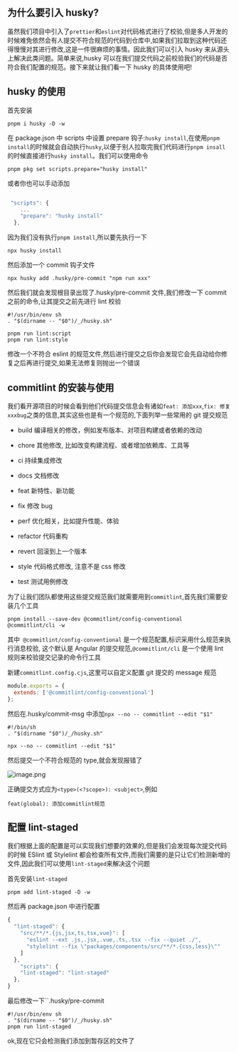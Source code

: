 ## 为什么要引入 husky?

虽然我们项目中引入了`prettier`和`eslint`对代码格式进行了校验,但是多人开发的时候难免依然会有人提交不符合规范的代码到仓库中,如果我们拉取到这种代码还得慢慢对其进行修改,这是一件很麻烦的事情。因此我们可以引入 husky 来从源头上解决此类问题。简单来说,husky 可以在我们提交代码之前校验我们的代码是否符合我们配置的规范。接下来就让我们看一下 husky 的具体使用吧!

## husky 的使用

首先安装

```
pnpm i husky -D -w
```

在 package.json 中 scripts 中设置 prepare 钩子:`husky install`,在使用`pnpm install`的时候就会自动执行`husky`,以便于别人拉取完我们代码进行`pnpm insall`的时候直接进行`husky install`。我们可以使用命令

```
pnpm pkg set scripts.prepare="husky install"
```

或者你也可以手动添加

```js

 "scripts": {
    ...
    "prepare": "husky install"
  },
```

因为我们没有执行`pnpm install`,所以要先执行一下

```
npx husky install
```

然后添加一个 commit 钩子文件

```
npx husky add .husky/pre-commit "npm run xxx"
```

然后我们就会发现根目录出现了.husky/pre-commit 文件,我们修改一下 commit 之前的命令,让其提交之前先进行 lint 校验

```
#!/usr/bin/env sh
. "$(dirname -- "$0")/_/husky.sh"

pnpm run lint:script
pnpm run lint:style
```

修改一个不符合 eslint 的规范文件,然后进行提交之后你会发现它会先自动给你修复之后再进行提交,如果无法修复则抛出一个错误

## commitlint 的安装与使用

我们看开源项目的时候会看到他们代码提交信息会有诸如`feat: 添加xxx`,`fix: 修复xxxbug`之类的信息,其实这些也是有一个规范的,下面列举一些常用的 git 提交规范

- build 编译相关的修改，例如发布版本、对项目构建或者依赖的改动

- chore 其他修改, 比如改变构建流程、或者增加依赖库、工具等

- ci 持续集成修改

- docs 文档修改

- feat 新特性、新功能

- fix 修改 bug

- perf 优化相关，比如提升性能、体验

- refactor 代码重构

- revert 回滚到上一个版本

- style 代码格式修改, 注意不是 css 修改

- test 测试用例修改

为了让我们团队都使用这些提交规范我们就需要用到`commitlint`,首先我们需要安装几个工具

```
pnpm install --save-dev @commitlint/config-conventional @commitlint/cli -w
```

其中` @commitlint/config-conventional` 是一个规范配置,标识采用什么规范来执行消息校验, 这个默认是 Angular 的提交规范,`@commitlint/cli` 是一个使用 lint 规则来校验提交记录的命令行工具

新建`commitlint.config.cjs`,这里可以自定义配置 git 提交的 message 规范

```js
module.exports = {
  extends: ['@commitlint/config-conventional']
};
```

然后在.husky/commit-msg 中添加`npx --no -- commitlint --edit "$1"`

```
#!/bin/sh
. "$(dirname "$0")/_/husky.sh"

npx --no -- commitlint --edit "$1"
```

然后提交一个不符合规范的 type,就会发现报错了

![image.png](https://p6-juejin.byteimg.com/tos-cn-i-k3u1fbpfcp/6e00a5bca95a443291bb78a4c0fbce36~tplv-k3u1fbpfcp-watermark.image?)

正确提交方式应为`<type>(<?scope>): <subject>`,例如

```
feat(global): 添加commitlint规范
```

## 配置 lint-staged

我们根据上面的配置是可以实现我们想要的效果的,但是我们会发现每次提交代码的时候 ESlint 或 Stylelint 都会检查所有文件,而我们需要的是只让它们检测新增的文件,因此我们可以使用`lint-staged`来解决这个问题

首先安装`lint-staged`

```
pnpm add lint-staged -D -w
```

然后再 package.json 中进行配置

```js
{
  "lint-staged": {
    "src/**/*.{js,jsx,ts,tsx,vue}": [
      "eslint --ext .js,.jsx,.vue,.ts,.tsx --fix --quiet ./",
      "stylelint --fix \"packages/components/src/**/*.{css,less}\""
    ]
  },
    "scripts": {
    "lint-staged": "lint-staged"
  },
}
```

最后修改一下``.husky/pre-commit

```
#!/usr/bin/env sh
. "$(dirname -- "$0")/_/husky.sh"
pnpm run lint-staged

```

ok,现在它只会检测我们添加到暂存区的文件了
